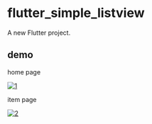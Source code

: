 # flutter_simple_listview

A new Flutter project.

## demo

home page

<a href="https://imgbb.com/"><img src="https://i.ibb.co/1Twxy7V/1.png" alt="1" border="0"></a>

item page

<a href="https://imgbb.com/"><img src="https://i.ibb.co/FJ17531/2.png" alt="2" border="0"></a>
